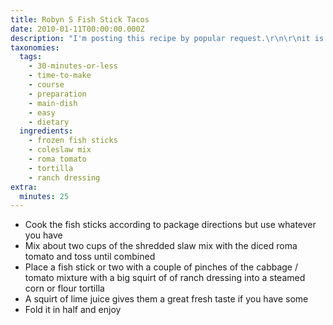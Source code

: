 ```yaml
---
title: Robyn S Fish Stick Tacos
date: 2010-01-11T00:00:00.000Z
description: "I'm posting this recipe by popular request.\r\n\r\nit is an easy peasy recipe using readily available ingredients. give it a try! you'll be surprised at this new and delicious way to use fish sticks."
taxonomies:
  tags:
    - 30-minutes-or-less
    - time-to-make
    - course
    - preparation
    - main-dish
    - easy
    - dietary
  ingredients:
    - frozen fish sticks
    - coleslaw mix
    - roma tomato
    - tortilla
    - ranch dressing
extra:
  minutes: 25
---
```

 - Cook the fish sticks according to package directions but use whatever you have
 - Mix about two cups of the shredded slaw mix with the diced roma tomato and toss until combined
 - Place a fish stick or two with a couple of pinches of the cabbage / tomato mixture with a big squirt of of ranch dressing into a steamed corn or flour tortilla
 - A squirt of lime juice gives them a great fresh taste if you have some
 - Fold it in half and enjoy
